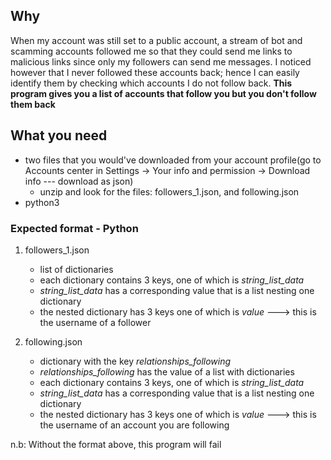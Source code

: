 ## Why

When my account was still set to a public account, a stream of bot and scamming accounts 
followed me so that they could send me links to malicious links since only my followers can 
send me messages. I noticed however that I never followed these accounts back; hence I can 
easily identify them by checking which accounts I do not follow back. **This program gives you 
a list of accounts that follow you but you don't follow them back**

## What you need

- two files that you would've downloaded from your account profile(go to Accounts center in 
  Settings -> Your info and permission -> Download info --- download as json)
  - unzip and look for the files: followers_1.json, and following.json
- python3

### Expected format - Python

1. followers_1.json
   - list of dictionaries
   - each dictionary contains 3 keys, one of which is _string_list_data_
   - _string_list_data_ has a corresponding value that is a list nesting one dictionary
   - the nested dictionary has 3 keys one of which is _value_ ---> this is the username of a 
     follower

2. following.json
    - dictionary with the key _relationships_following_
    - _relationships_following_ has the value of a list with dictionaries
    - each dictionary contains 3 keys, one of which is _string_list_data_
   - _string_list_data_ has a corresponding value that is a list nesting one dictionary
   - the nested dictionary has 3 keys one of which is _value_ ---> this is the username of an 
     account you are following

n.b: Without the format above, this program will fail